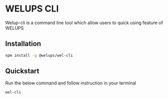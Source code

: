 # WELUPS CLI

Welup-cli is a command line tool which allow users to quick using feature of WELUPS

## Installation

```bash
npm install -g @welups/wel-cli
```

## Quickstart

Run the below command and follow instruction in your terminal

```bash
wel-cli
```

